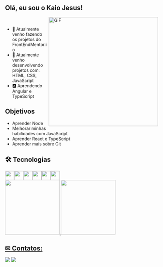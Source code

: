 ## Olá, eu sou o Kaio Jesus!

<!---
- Web illustrations by Storyset ( https://storyset.com/web )
--->
<img align="right" alt="GIF" src="https://user-images.githubusercontent.com/90595158/211714560-d889e973-e44e-45bb-a4f1-6901c269837b.svg" width="360px"/>


<!---
<img align="right" alt="GIF" src="https://user-images.githubusercontent.com/90595158/211714560-d889e973-e44e-45bb-a4f1-6901c269837b.svg" width="360px"/>
--->


<br>

- 🔭 Atualmente venho fazendo os projetos do FrontEndMentor.io
- 🌱 Atualmente venho desenvolvendo projetos com: HTML, CSS, JavaScript
- 🅰️ Aprendendo Angular e TypeScript

## Objetivos

- Aprender Node
- Melhorar minhas habilidades com JavaScript
- Aprender React e TypeScript
- Aprender mais sobre Git

## 🛠 Tecnologias

<div style="display: flex; justify-contenr: center">
  <img src="https://cdn.jsdelivr.net/gh/devicons/devicon/icons/html5/html5-original.svg" height="30px" width="30px"/>
  <img src="https://cdn.jsdelivr.net/gh/devicons/devicon/icons/css3/css3-original.svg" height="30px" width="30px" />
  <img src="https://cdn.jsdelivr.net/gh/devicons/devicon/icons/sass/sass-original.svg" height="30px" width="30px"/>
  <img src="https://cdn.jsdelivr.net/gh/devicons/devicon/icons/javascript/javascript-original.svg" height="30px" width="30px" />
  <img src="https://cdn.jsdelivr.net/gh/devicons/devicon/icons/angularjs/angularjs-original.svg" height="30px" width="30px"/>
  <img src="https://cdn.jsdelivr.net/gh/devicons/devicon/icons/typescript/typescript-original.svg" height="30px" width="30px" />
</div>

<div>
  <a href="https://github.com/KaioJesus">
  <img height="180em" src="https://github-readme-stats.vercel.app/api/top-langs/?username=KaioJesus&layout=compact&langs_count=7&theme=dracula"/>
  <img height="180em" src="https://github-readme-stats.vercel.app/api?username=KaioJesus&show_icons=true&theme=dracula&include_all_commits=true&count_private=true"/>
</div>

## ✉ Contatos:

<div>
  <a href = "mailto:kaiojesus41@gmail.com"><img src="https://img.shields.io/badge/Gmail-D14836?style=for-the-badge&logo=gmail&logoColor=white" target="_blank"></a>
  <a href="https://www.linkedin.com/in/kaio-jesus/" target="_blank"><img src="https://img.shields.io/badge/-LinkedIn-%230077B5?style=for-the-badge&logo=linkedin&logoColor=white" target="_blank"></a>   
</div>
